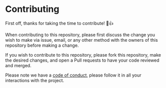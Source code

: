 # Contributing

First off, thanks for taking the time to contribute! :tada::+1:

When contributing to this repository, please first discuss the change you wish to make via issue, email, or any other method with the owners of this repository before making a change.

If you wish to contribute to this repository, please fork this repository, make the desired changes, and open a Pull requests to have your code reviewed and merged.

Please note we have a [code of conduct](CODE_OF_CONDUCT.md), please follow it in all your interactions with the project.
